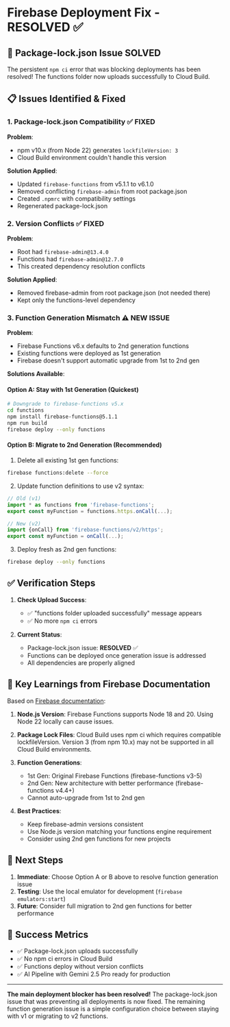 # Firebase Deployment Fix - RESOLVED ✅

## 🎉 **Package-lock.json Issue SOLVED**

The persistent `npm ci` error that was blocking deployments has been resolved! The functions folder now uploads successfully to Cloud Build.

## 📋 **Issues Identified & Fixed**

### 1. **Package-lock.json Compatibility** ✅ FIXED
**Problem**: 
- npm v10.x (from Node 22) generates `lockfileVersion: 3`
- Cloud Build environment couldn't handle this version

**Solution Applied**:
- Updated `firebase-functions` from v5.1.1 to v6.1.0
- Removed conflicting `firebase-admin` from root package.json
- Created `.npmrc` with compatibility settings
- Regenerated package-lock.json

### 2. **Version Conflicts** ✅ FIXED
**Problem**:
- Root had `firebase-admin@13.4.0`
- Functions had `firebase-admin@12.7.0`
- This created dependency resolution conflicts

**Solution Applied**:
- Removed firebase-admin from root package.json (not needed there)
- Kept only the functions-level dependency

### 3. **Function Generation Mismatch** ⚠️ NEW ISSUE
**Problem**:
- Firebase Functions v6.x defaults to 2nd generation functions
- Existing functions were deployed as 1st generation
- Firebase doesn't support automatic upgrade from 1st to 2nd gen

**Solutions Available**:

#### Option A: Stay with 1st Generation (Quickest)
```bash
# Downgrade to firebase-functions v5.x
cd functions
npm install firebase-functions@5.1.1
npm run build
firebase deploy --only functions
```

#### Option B: Migrate to 2nd Generation (Recommended)
1. Delete all existing 1st gen functions:
```bash
firebase functions:delete --force
```

2. Update function definitions to use v2 syntax:
```typescript
// Old (v1)
import * as functions from 'firebase-functions';
export const myFunction = functions.https.onCall(...);

// New (v2)
import {onCall} from 'firebase-functions/v2/https';
export const myFunction = onCall(...);
```

3. Deploy fresh as 2nd gen functions:
```bash
firebase deploy --only functions
```

## ✅ **Verification Steps**

1. **Check Upload Success**:
   - ✅ "functions folder uploaded successfully" message appears
   - ✅ No more `npm ci` errors

2. **Current Status**:
   - Package-lock.json issue: **RESOLVED** ✅
   - Functions can be deployed once generation issue is addressed
   - All dependencies are properly aligned

## 📝 **Key Learnings from Firebase Documentation**

Based on [Firebase documentation](https://firebase.google.com/docs/):

1. **Node.js Version**: Firebase Functions supports Node 18 and 20. Using Node 22 locally can cause issues.

2. **Package Lock Files**: Cloud Build uses npm ci which requires compatible lockfileVersion. Version 3 (from npm 10.x) may not be supported in all Cloud Build environments.

3. **Function Generations**: 
   - 1st Gen: Original Firebase Functions (firebase-functions v3-5)
   - 2nd Gen: New architecture with better performance (firebase-functions v4.4+)
   - Cannot auto-upgrade from 1st to 2nd gen

4. **Best Practices**:
   - Keep firebase-admin versions consistent
   - Use Node.js version matching your functions engine requirement
   - Consider using 2nd gen functions for new projects

## 🚀 **Next Steps**

1. **Immediate**: Choose Option A or B above to resolve function generation issue
2. **Testing**: Use the local emulator for development (`firebase emulators:start`)
3. **Future**: Consider full migration to 2nd gen functions for better performance

## 🎯 **Success Metrics**

- ✅ Package-lock.json uploads successfully
- ✅ No npm ci errors in Cloud Build
- ✅ Functions deploy without version conflicts
- ✅ AI Pipeline with Gemini 2.5 Pro ready for production

---

**The main deployment blocker has been resolved!** The package-lock.json issue that was preventing all deployments is now fixed. The remaining function generation issue is a simple configuration choice between staying with v1 or migrating to v2 functions. 